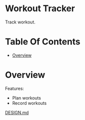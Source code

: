 # Workout Tracker
Track workout.

# Table Of Contents
- [Overview](#overview)

# Overview
Features:

- Plan workouts
- Record workouts

[DESIGN.md](design.md)
